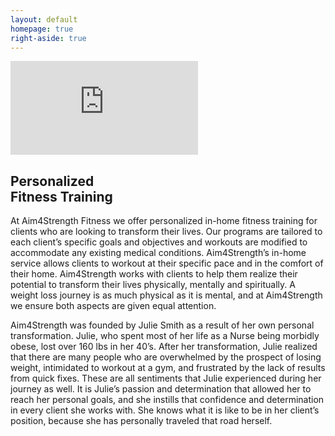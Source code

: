 ```yaml
---
layout: default
homepage: true
right-aside: true
---
```

<div class='embed-container'><iframe src='https://www.youtube.com/embed/1r54FM41ptc?rel=0&amp;showinfo=0' frameborder='0' allowfullscreen></iframe></div>

## Personalized <br> Fitness Training

At Aim4Strength Fitness we offer personalized in-home fitness training for clients who are looking to transform their lives. Our programs are tailored to each client’s specific goals and objectives and workouts are modified to accommodate any existing medical conditions. Aim4Strength’s in-home service allows clients to workout at their specific pace and in the comfort of their home. Aim4Strength works with clients to help them realize their potential to transform their lives physically, mentally and spiritually. A weight loss journey is as much physical as it is mental, and at Aim4Strength we ensure both aspects are given equal attention.



Aim4Strength was founded by Julie Smith as a result of her own personal transformation. Julie, who spent most of her life as a Nurse being morbidly obese, lost over 160 lbs in her 40’s. After her transformation, Julie realized that there are many people who are overwhelmed by the prospect of losing weight, intimidated to workout at a gym, and frustrated by the lack of results from quick fixes. These are all sentiments that Julie experienced during her journey as well. It is Julie’s passion and determination that allowed her to reach her personal goals, and she instills that confidence and determination in every client she works with. She knows what it is like to be in her client’s position, because she has personally traveled that road herself.
